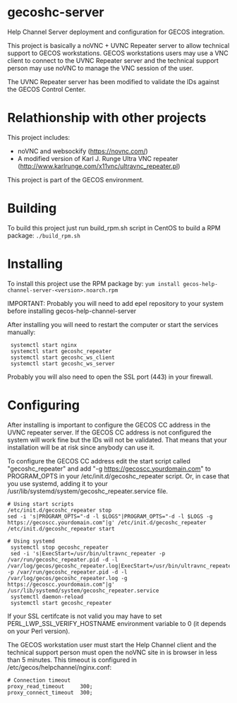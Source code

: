 # gecoshc-server
Help Channel Server deployment and configuration for GECOS integration.

This project is basically a noVNC + UVNC Repeater server to allow technical support to GECOS workstations.
GECOS workstations users may use a VNC client to connect to  the UVNC Repeater server and the technical support person may use noVNC to manage the VNC session of the user.

The UVNC Repeater server has been modified to validate the IDs against the GECOS Control Center.

# Relathionship with other projects
This project includes:
* noVNC and websockify (https://novnc.com/)
* A modified version of Karl J. Runge Ultra VNC repeater (http://www.karlrunge.com/x11vnc/ultravnc_repeater.pl)

This project is part of the GECOS environment.

# Building
To build this project just run build_rpm.sh script in CentOS to build a RPM package:
``
./build_rpm.sh
``

# Installing
To install this project use the RPM package by:
``
 yum install gecos-help-channel-server-<version>.noarch.rpm
``

IMPORTANT: Probably you will need to add epel repository to your system before installing gecos-help-channel-server

After installing you will need to restart the computer or start the services manually:
```
 systemctl start nginx
 systemctl start gecoshc_repeater
 systemctl start gecoshc_ws_client
 systemctl start gecoshc_ws_server
```

Probably you will also need to open the SSL port (443) in your firewall.

# Configuring
After installing is important to configure the GECOS CC address in the UVNC repeater server.
If the GECOS CC address is not configured the system will work fine but the IDs will not be validated. That means that your installation will be at risk since anybody can use it.

To configure the GECOS CC address edit the start script called "gecoshc_repeater" and add "-g https://gecoscc.yourdomain.com" to PROGRAM_OPTS in your /etc/init.d/gecoshc_repeater script. Or, in case that you use systemd, adding it to your /usr/lib/systemd/system/gecoshc_repeater.service file.

```
# Using start scripts
/etc/init.d/gecoshc_repeater stop
sed -i 's|PROGRAM_OPTS="-d -l $LOGS"|PROGRAM_OPTS="-d -l $LOGS -g https://gecoscc.yourdomain.com"|g' /etc/init.d/gecoshc_repeater 
/etc/init.d/gecoshc_repeater start

# Using systemd
 systemctl stop gecoshc_repeater
 sed -i 's|ExecStart=/usr/bin/ultravnc_repeater -p /var/run/gecoshc_repeater.pid -d -l /var/log/gecos/gecoshc_repeater.log|ExecStart=/usr/bin/ultravnc_repeater -p /var/run/gecoshc_repeater.pid -d -l /var/log/gecos/gecoshc_repeater.log -g https://gecoscc.yourdomain.com"|g' /usr/lib/systemd/system/gecoshc_repeater.service
 systemctl daemon-reload
 systemctl start gecoshc_repeater
```

If your SSL certifcate is not valid you may have to set PERL_LWP_SSL_VERIFY_HOSTNAME environment variable to 0 (it depends on your Perl version).

The GECOS workstation user must start the Help Channel client and the technical support person must open the noVNC site in is browser in less than 5 minutes. This timeout is configured in /etc/gecos/helpchannel/nginx.conf:

```
# Connection timeout
proxy_read_timeout     300;
proxy_connect_timeout  300;
```





